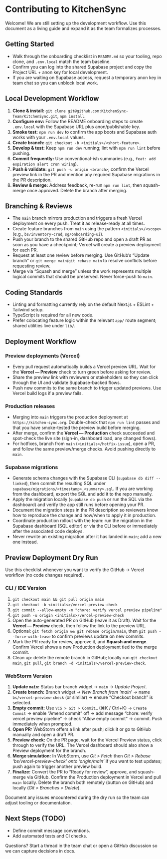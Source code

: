 # Contributing to KitchenSync

Welcome! We are still setting up the development workflow. Use this document as a living guide and expand it as the team formalizes processes.

## Getting Started

- Walk through the onboarding checklist in `README.md` so your tooling, repo clone, and `.env.local` match the team baseline.
- Confirm you can log into the shared Supabase project and copy the Project URL + anon key for local development.
- If you are waiting on Supabase access, request a temporary anon key in team chat so you can unblock local work.

## Local Development Workflow

1. **Clone & install:** `git clone git@github.com:KitchenSync-Team/KitchenSync.git`, `npm install`.
2. **Configure env:** Follow the README onboarding steps to create `.env.local` with the Supabase URL plus anon/publishable key.
3. **Smoke test:** `npm run dev` to confirm the app boots and Supabase auth works with your `.env.local` values.
4. **Create branch:** `git checkout -b <initials>/<short-feature>`.
5. **Develop & test:** Keep `npm run dev` running; lint with `npm run lint` before pushing.
6. **Commit frequently:** Use conventional-ish summaries (e.g., `feat: add expiration alert cron wiring`).
7. **Push & validate:** `git push -u origin <branch>`; confirm the Vercel preview link in the PR and mention any required Supabase migrations in the PR description.
8. **Review & merge:** Address feedback, re-run `npm run lint`, then squash-merge once approved. Delete the branch after merging.

## Branching & Reviews

- The `main` branch mirrors production and triggers a fresh Vercel deployment on every push. Treat it as release-ready at all times.
- Create feature branches from `main` using the pattern `<initials>/<scope>` (e.g., `bs/inventory-crud`, `sg/onboarding-ui`).
- Push your branch to the shared GitHub repo and open a draft PR as soon as you have a checkpoint; Vercel will create a preview deployment for each PR.
- Request at least one review before merging. Use GitHub’s “Update branch” or `git merge main`/`git rebase main` to resolve conflicts before requesting review.
- Merge via “Squash and merge” unless the work represents multiple logical commits that should be preserved. Never force-push to `main`.

## Coding Standards

- Linting and formatting currently rely on the default Next.js + ESLint + Tailwind setup.
- TypeScript is required for all new code.
- Prefer colocating feature logic within the relevant `app/` route segment; shared utilities live under `lib/`.

## Deployment Workflow

### Preview deployments (Vercel)

- Every pull request automatically builds a Vercel preview URL. Wait for the **Vercel — Preview** check to turn green before asking for review.
- Share the preview link with reviewers or stakeholders so they can click through the UI and validate Supabase-backed flows.
- Push new commits to the same branch to trigger updated previews. Use Vercel build logs if a preview fails.

### Production releases

- Merging into `main` triggers the production deployment at `https://kitchen-sync.org`. Double-check that `npm run lint` passes and that you have smoke-tested the preview build before merging.
- After merge, confirm the **Vercel — Production** check succeeded and spot-check the live site (sign-in, dashboard load, any changed flows).
- For hotfixes, branch from `main` (`<initials>/hotfix-issue`), open a PR, and follow the same preview/merge checks. Avoid pushing directly to `main`.

### Supabase migrations

- Generate schema changes with the Supabase CLI (`supabase db diff --linked`), then commit the resulting SQL under `supabase/migrations/<timestamp>_<summary>.sql`. If you are working from the dashboard, export the SQL and add it to the repo manually.
- Apply the migration locally (`supabase db push` or run the SQL via the dashboard) and verify the app still runs before opening your PR.
- Document the migration steps in the PR description so reviewers know how to reproduce the change and how/when to apply it in production.
- Coordinate production rollout with the team: run the migration in the Supabase dashboard (SQL editor) or via the CLI before or immediately after the associated code deploys.
- Never rewrite an existing migration after it has landed in `main`; add a new one instead.

## Preview Deployment Dry Run

Use this checklist whenever you want to verify the GitHub → Vercel workflow (no code changes required).

### CLI / IDE Version

1. `git checkout main && git pull origin main`
2. `git checkout -b <initials>/vercel-preview-check`
3. `git commit --allow-empty -m "chore: verify vercel preview pipeline"`
4. `git push -u origin <initials>/vercel-preview-check`
5. Open the auto-generated PR on GitHub (leave it as Draft). Wait for the **Vercel — Preview** check, then follow the link to the preview URL.
6. Optional: `git fetch origin && git rebase origin/main`, then `git push --force-with-lease` to confirm previews update on new commits.
7. Mark the PR ready for review, approve it, and **Squash and merge**. Confirm Vercel shows a new Production deployment tied to the merge commit.
8. Clean up: delete the remote branch in GitHub; locally run `git checkout main`, `git pull`, `git branch -d <initials>/vercel-preview-check`.

### WebStorm Version

1. **Update `main`:** Status bar branch widget → `main` → _Update Project_.
2. **Create branch:** Branch widget → _New Branch from ‘main’_ → name `bs/vercel-preview-check` (or similar) → ensure “Checkout branch” is selected.
3. **Empty commit:** Use `VCS > Git > Commit…` (⌘K / Ctrl+K) → `Create Commit` → enable “Amend commit” off → add message “chore: verify vercel preview pipeline” → check “Allow empty commit” → commit. Push immediately when prompted.
4. **Open PR:** WebStorm offers a link after push; click it or go to GitHub manually and open a draft PR.
5. **Preview check:** On the PR page, wait for the Vercel Preview status, click through to verify the URL. The Vercel dashboard should also show a Preview deployment for the branch.
6. **Merge simulation:** In WebStorm, use _Git > Fetch_ then _Git > Rebase ‘bs/vercel-preview-check’ onto ‘origin/main’_ if you want to test updates; push again to trigger another preview build.
7. **Finalize:** Convert the PR to “Ready for review”, approve, and squash-merge via GitHub. Confirm the Production deployment in Vercel and pull `main` locally. Delete the branch both remotely (button on GitHub) and locally (_Git > Branches > Delete_).

Document any issues encountered during the dry run so the team can adjust tooling or documentation.

## Next Steps (TODO)

- Define commit message conventions.
- Add automated tests and CI checks.

Questions? Start a thread in the team chat or open a GitHub discussion so we can capture decisions in docs.
